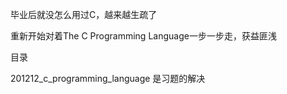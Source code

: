 毕业后就没怎么用过C，越来越生疏了

重新开始对着The C Programming Language一步一步走，获益匪浅

目录

201212_c_programming_language 是习题的解决
